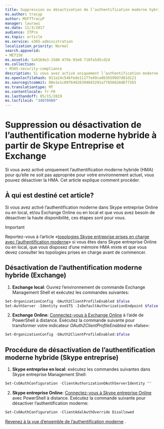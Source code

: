 ```yaml
---
title: Suppression ou désactivation de l’authentification moderne hybride à partir de Skype Entreprise et Exchange
ms.author: tracyp
author: MSFTTracyP
manager: laurawi
ms.date: 11/3/2017
audience: ITPro
ms.topic: article
ms.service: o365-administration
localization_priority: Normal
search.appverid:
- MET150
ms.assetid: 5a91b9e3-1508-475b-93e0-710fa5d5cd2d
ms.collection:
- M365-security-compliance
description: Si vous avez activé uniquement l’authentification moderne hybride (HMA) pour qu’elle ne soit pas appropriée pour votre environnement actuel, vous pouvez désactiver la HMA. Cet article explique comment procéder.
ms.openlocfilehash: 011e24c546fede11177e49ce8b36599d7d81d121
ms.sourcegitcommit: 08e1e1c09f64926394043291a77856620d6f72b5
ms.translationtype: MT
ms.contentlocale: fr-FR
ms.lasthandoff: 05/15/2019
ms.locfileid: "34070980"
---
```

# <a name="removing-or-disabling-hybrid-modern-authentication-from-skype-for-business-and-exchange"></a>Suppression ou désactivation de l’authentification moderne hybride à partir de Skype Entreprise et Exchange

Si vous avez activé uniquement l’authentification moderne hybride (HMA) pour qu’elle ne soit pas appropriée pour votre environnement actuel, vous pouvez désactiver la HMA. Cet article explique comment procéder.
  
## <a name="who-is-this-article-for"></a>À qui est destiné cet article?

Si vous avez activé l’authentification moderne dans Skype entreprise Online ou en local, et/ou Exchange Online ou en local et que vous avez besoin de désactiver la haute disponibilité, ces étapes sont pour vous.

> [!IMPORTANT]
> Reportez-vous à l’article «[topologies Skype entreprise prises en charge avec l’authentification moderne](https://technet.microsoft.com/en-us/library/mt803262.aspx)» si vous êtes dans Skype entreprise Online ou en local, que vous disposez d’une mémoire HMA mixte et que vous devez consulter les topologies prises en charge avant de commencer.
  
## <a name="how-to-disable-hybrid-modern-authentication-exchange"></a>Désactivation de l’authentification moderne hybride (Exchange)

1. **Exchange local**: Ouvrez l’environnement de commande Exchange Management Shell et exécutez les commandes suivantes: 

```powershell
Set-OrganizationConfig -OAuth2ClientProfileEnabled $false
Set-AuthServer -Identity evoSTS -IsDefaultAuthorizationEndpoint $false
```

2. **Exchange Online**: [Connectez-vous à Exchange Online](https://docs.microsoft.com/en-us/powershell/exchange/exchange-online/connect-to-exchange-online-powershell/connect-to-exchange-online-powershell) à l’aide de PowerShell à distance. Exécutez la commande suivante pour transformer votre indicateur *OAuth2ClientProfileEnabled* en «false»:

```powershell    
Set-OrganizationConfig -OAuth2ClientProfileEnabled:$false
```
    
## <a name="how-to-disable-hybrid-modern-authentication-skype-for-business"></a>Procédure de désactivation de l’authentification moderne hybride (Skype entreprise)

1. **Skype entreprise en local**: exécutez les commandes suivantes dans Skype entreprise Management Shell:

```powershell
Set-CsOAuthConfiguration -ClientAuthorizationOAuthServerIdentity ""
```

2. **Skype entreprise Online**: [Connectez-vous à Skype entreprise Online](https://docs.microsoft.com/en-us/office365/enterprise/powershell/manage-skype-for-business-online-with-office-365-powershell) avec PowerShell à distance. Exécutez la commande suivante pour désactiver l’authentification moderne:

```powershell    
Set-CsOAuthConfiguration -ClientAdalAuthOverride Disallowed
```

[Revenez à la vue d’ensemble de l’authentification moderne](hybrid-modern-auth-overview.md) . 
  


